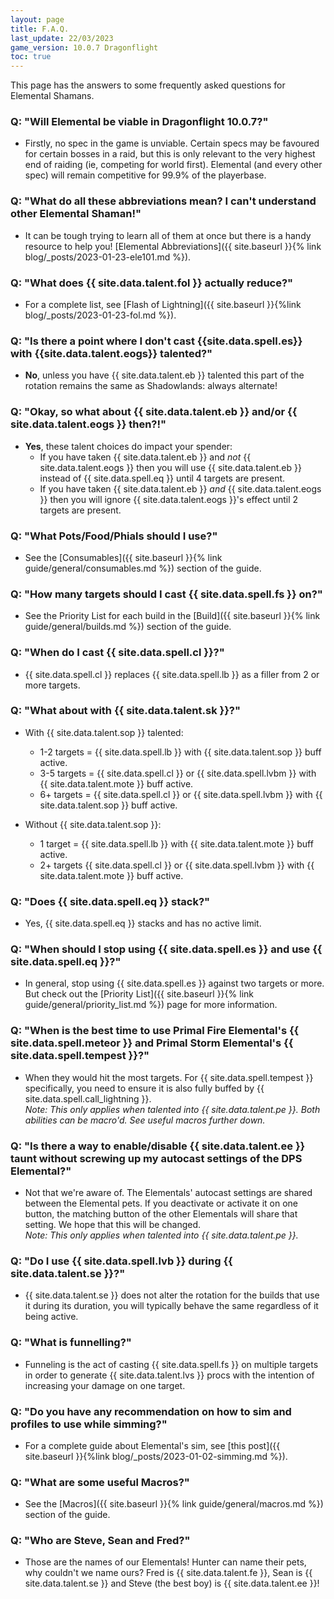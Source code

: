 ```yaml
---
layout: page
title: F.A.Q.
last_update: 22/03/2023
game_version: 10.0.7 Dragonflight
toc: true
---
```


This page has the answers to some frequently asked questions for Elemental Shamans.

### Q: "Will Elemental be viable in Dragonflight 10.0.7?"
* Firstly, no spec in the game is unviable. Certain specs may be favoured for certain bosses in a raid, but this is only relevant to the very highest end of raiding (ie, competing for world first). Elemental (and every other spec) will remain competitive for 99.9% of the playerbase.

### Q: "What do all these abbreviations mean? I can't understand other Elemental Shaman!"
* It can be tough trying to learn all of them at once but there is a handy resource to help you! [Elemental Abbreviations]({{ site.baseurl }}{% link blog/_posts/2023-01-23-ele101.md %}).

### Q: "What does {{ site.data.talent.fol }} actually reduce?"
* For a complete list, see [Flash of Lightning]({{ site.baseurl }}{%link blog/_posts/2023-01-23-fol.md %}).

### Q: "Is there a point where I don't cast {{site.data.spell.es}} with {{site.data.talent.eogs}} talented?"
* **No**, unless you have {{ site.data.talent.eb }} talented this part of the rotation remains the same as Shadowlands: always alternate!

### Q: "Okay, so what about {{ site.data.talent.eb }} and/or {{ site.data.talent.eogs }} then?!"
* **Yes**, these talent choices do impact your spender:
   - If you have taken {{ site.data.talent.eb }} and *not* {{ site.data.talent.eogs }} then you will use {{ site.data.talent.eb }} instead of {{ site.data.spell.eq }} until 4 targets are present.
   - If you have taken {{ site.data.talent.eb }} *and* {{ site.data.talent.eogs }} then you will ignore {{ site.data.talent.eogs }}'s effect until 2 targets are present.

### Q: "What Pots/Food/Phials should I use?"
* See the [Consumables]({{ site.baseurl }}{% link guide/general/consumables.md %}) section of the guide.

### Q: "How many targets should I cast {{ site.data.spell.fs }} on?"
* See the Priority List for each build in the [Build]({{ site.baseurl }}{% link guide/general/builds.md %}) section of the guide.

### Q: "When do I cast {{ site.data.spell.cl }}?"
* {{ site.data.spell.cl }} replaces {{ site.data.spell.lb }} as a filler from 2 or more targets.

### Q: "What about with {{ site.data.talent.sk }}?"
* With {{ site.data.talent.sop }} talented:
  - 1-2 targets = {{ site.data.spell.lb }} with {{ site.data.talent.sop }} buff active.
  - 3-5 targets = {{ site.data.spell.cl }} or {{ site.data.spell.lvbm }} with {{ site.data.talent.mote }} buff active.
  - 6+ targets = {{ site.data.spell.cl }} or {{ site.data.spell.lvbm }} with {{ site.data.talent.sop }} buff active.

* Without {{ site.data.talent.sop }}:
  - 1 target = {{ site.data.spell.lb }} with {{ site.data.talent.mote }} buff active.
  - 2+ targets {{ site.data.spell.cl }} or {{ site.data.spell.lvbm }} with {{ site.data.talent.mote }} buff active.

### Q: "Does {{ site.data.spell.eq }} stack?"
* Yes, {{ site.data.spell.eq }} stacks and has no active limit.

### Q: "When should I stop using {{ site.data.spell.es }} and use {{ site.data.spell.eq }}?"
* In general, stop using {{ site.data.spell.es }} against two targets or more. But check out the [Priority List]({{ site.baseurl }}{% link guide/general/priority_list.md %}) page for more information.

### Q: "When is the best time to use Primal Fire Elemental's {{ site.data.spell.meteor }} and Primal Storm Elemental's {{ site.data.spell.tempest }}?"
* When they would hit the most targets. For {{ site.data.spell.tempest }} specifically, you need to ensure it is also fully buffed by {{ site.data.spell.call_lightning }}.  
*Note: This only applies when talented into {{ site.data.talent.pe }}. Both abilities can be macro'd. See useful macros further down.*

### Q: "Is there a way to enable/disable {{ site.data.talent.ee }} taunt without screwing up my autocast settings of the DPS Elemental?"
* Not that we're aware of. The Elementals' autocast settings are shared between the Elemental pets. If you deactivate or activate it on one button, the matching button of the other Elementals will share that setting. We hope that this will be changed.  
*Note: This only applies when talented into {{ site.data.talent.pe }}.*

### Q: "Do I use {{ site.data.spell.lvb }} during {{ site.data.talent.se }}?"
* {{ site.data.talent.se }} does not alter the rotation for the builds that use it during its duration, you will typically behave the same regardless of it being active.

### Q: "What is funnelling?"
* Funneling is the act of casting {{ site.data.spell.fs }} on multiple targets in order to generate {{ site.data.talent.lvs }} procs with the intention of increasing your damage on one target.

### Q: "Do you have any recommendation on how to sim and profiles to use while simming?"
* For a complete guide about Elemental's sim, see [this post]({{ site.baseurl }}{%link blog/_posts/2023-01-02-simming.md %}).

### Q: "What are some useful Macros?"
* See the [Macros]({{ site.baseurl }}{% link guide/general/macros.md %}) section of the guide.

### Q: "Who are Steve, Sean and Fred?"
* Those are the names of our Elementals! Hunter can name their pets, why couldn't we name ours? Fred is {{ site.data.talent.fe }}, Sean is {{ site.data.talent.se }} and Steve (the best boy) is {{ site.data.talent.ee }}!
